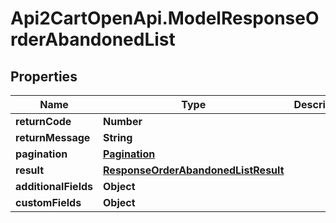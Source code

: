 # Api2CartOpenApi.ModelResponseOrderAbandonedList

## Properties

Name | Type | Description | Notes
------------ | ------------- | ------------- | -------------
**returnCode** | **Number** |  | [optional] 
**returnMessage** | **String** |  | [optional] 
**pagination** | [**Pagination**](Pagination.md) |  | [optional] 
**result** | [**ResponseOrderAbandonedListResult**](ResponseOrderAbandonedListResult.md) |  | [optional] 
**additionalFields** | **Object** |  | [optional] 
**customFields** | **Object** |  | [optional] 


